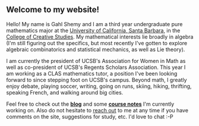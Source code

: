 ## Welcome to my website!

Hello! My name is Gahl Shemy and I am a third year undergraduate pure mathematics major at the [University of California, Santa Barbara](https://www.ucsb.edu/), in the [College of Creative Studies](https://ccs.ucsb.edu/). My mathematical interests lie broadly in algebra (I'm still figuring out the specifics, but most recently I've gotten to explore algebraic combinatorics and statistical mechanics, as well as Lie theory). 

I am currently the president of UCSB's Association for Women in Math as well as co-president of UCSB's Regents Scholars Association. This year I am working as a CLAS mathematics tutor, a position I've been looking forward to since stepping foot on UCSB's campus. Beyond math, I greatly enjoy debate, playing soccer, writing, going on runs, skiing, hiking, thrifting, speaking French, and walking around big cities.

Feel free to check out the **[blog](https://gahlshemy.github.io/blog)** and some **[course notes](https://gahlshemy.github.io/coursenotes)** I'm currently working on. Also do not hesitate to [reach out](mailto:gahlshemy@ucsb.edu) 
to me at any time if you have comments on the site, suggestions for study, etc. I'd love to chat :-P 
